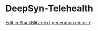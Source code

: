 # DeepSyn-Telehealth

[Edit in StackBlitz next generation editor ⚡️](https://stackblitz.com/~/github.com/Tech-Builder/DeepSyn-Telehealth)